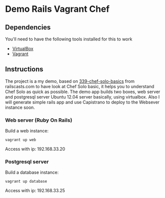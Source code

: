 # Demo Rails Vagrant Chef

## Dependencies

You'll need to have the following tools installed for this to work

* [VirtualBox](https://www.virtualbox.org/wiki/Downloads)
* [Vagrant](http://vagrantup.com/)

## Instructions
The project is a my demo, based on [339-chef-solo-basics](http://railscasts.com/episodes/339-chef-solo-basics) from railscasts.com to have look at Chef Solo basic, it helps you to understand Chef Solo as quick as possible.
The demo app builds two boxes, web server and postgresql server Ubuntu 12.04 server basically, using virtualbox. Also I will generate simple rails app and use Capistrano to deploy to the Websever instance soon.

### Web server (Ruby On Rails)

  Build a web instance:

    vagrant up web

  Access with ip: 192.168.33.20

### Postgresql server

  Build a database instance:

    vagrant up database

  Access with ip: 192.168.33.25
